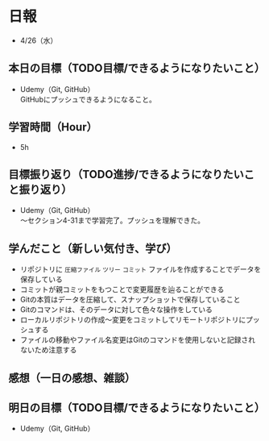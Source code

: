 # 日報
- 4/26（水）
## 本日の目標（TODO目標/できるようになりたいこと）
- Udemy（Git, GitHub）  
GitHubにプッシュできるようになること。

## 学習時間（Hour）
- 5h
## 目標振り返り（TODO進捗/できるようになりたいこと振り返り）
- Udemy（Git, GitHub）  
～セクション4-31まで学習完了。プッシュを理解できた。

## 学んだこと（新しい気付き、学び）
- リポジトリに `圧縮ファイル` `ツリー` `コミット` ファイルを作成することでデータを保存している
- コミットが親コミットをもつことで変更履歴を辿ることができる
- Gitの本質はデータを圧縮して、スナップショットで保存していること
- Gitのコマンドは、そのデータに対して色々な操作をしている
- ローカルリポジトリの作成～変更をコミットしてリモートリポジトリにプッシュする
- ファイルの移動やファイル名変更はGitのコマンドを使用しないと記録されないため注意する


## 感想（一日の感想、雑談）


## 明日の目標（TODO目標/できるようになりたいこと）
- Udemy（Git, GitHub）

